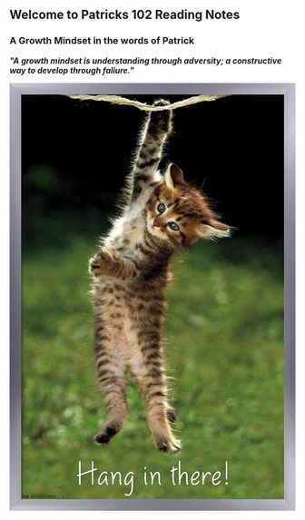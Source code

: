 ## Welcome to Patricks 102 Reading Notes
### A Growth Mindset in the words of Patrick
***"A growth mindset is understanding through adversity; a constructive way to develop through faliure."***

![](https://github.com/plaurion1989/reading-notes/blob/main/71BoMD5mjNL._AC_SL1500_.jpg)
